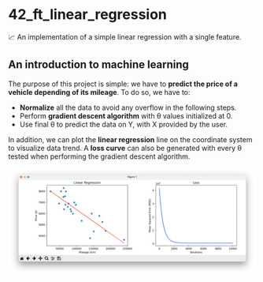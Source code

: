 # 42_ft_linear_regression

 📈 An implementation of a simple linear regression with a single feature.

## An introduction to machine learning

The purpose of this project is simple: we have to **predict the price of a vehicle depending of its mileage**. To do so, we have to:

- **Normalize** all the data to avoid any overflow in the following steps.
- Perform **gradient descent algorithm** with θ values initialized at 0.
- Use final θ to predict the data on Y, with X provided by the user.

In addition, we can plot the **linear regression** line on the coordinate system to visualize data trend.
A **loss curve** can also be generated with every θ tested when performing the gradient descent algorithm.

<img src="https://raw.githubusercontent.com/julien-ctx/42_ft_linear_regression/master/assets/curves.png">
